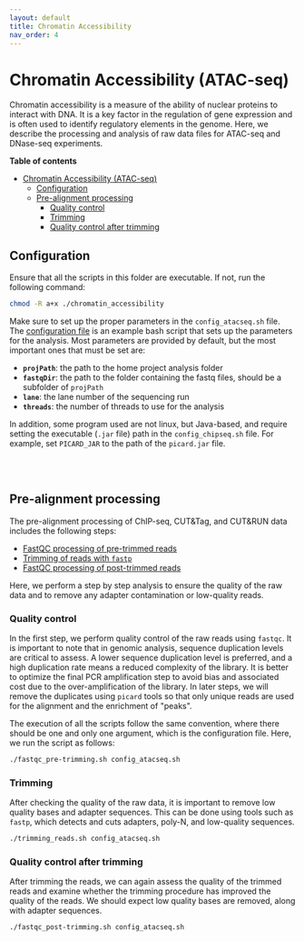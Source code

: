 ```yaml
---
layout: default
title: Chromatin Accessibility
nav_order: 4
---
```


# Chromatin Accessibility (ATAC-seq)

Chromatin accessibility is a measure of the ability of nuclear proteins to
interact with DNA. It is a key factor in the regulation of gene expression and
is often used to identify regulatory elements in the genome. Here, we describe
the processing and analysis of raw data files for ATAC-seq and DNase-seq
experiments.

**Table of contents**

- [Chromatin Accessibility (ATAC-seq)](#chromatin-accessibility-atac-seq)
  - [Configuration](#configuration)
  - [Pre-alignment processing](#pre-alignment-processing)
    - [Quality control](#quality-control)
    - [Trimming](#trimming)
    - [Quality control after trimming](#quality-control-after-trimming)

## Configuration

Ensure that all the scripts in this folder are executable. If not, run the
following command:

```bash
chmod -R a+x ./chromatin_accessibility
```

Make sure to set up the proper parameters in the `config_atacseq.sh` file. The
[configuration file](config_atacseq.sh) is an example bash script that sets up
the parameters for the analysis. Most parameters are provided by default, but
the most important ones that must be set are:

- **`projPath`**: the path to the home project analysis folder
- **`fastqDir`**: the path to the folder containing the fastq files, should be a subfolder of `projPath`
- **`lane`**: the lane number of the sequencing run
- **`threads`**: the number of threads to use for the analysis

In addition, some program used are not linux, but Java-based, and require
setting the executable (`.jar` file) path in the `config_chipseq.sh` file.
For example, set `PICARD_JAR` to the path of the `picard.jar` file.

<br><br/>

## Pre-alignment processing

The pre-alignment processing of ChIP-seq, CUT&Tag, and CUT&RUN data includes the
following steps:

- [FastQC processing of pre-trimmed reads](pre-alignment_processing/fastqc_pre-trimming.sh)
- [Trimming of reads with `fastp`](pre-alignment_processing/trimming_reads.sh)
- [FastQC processing of post-trimmed reads](pre-alignment_processing/fastqc_post-trimming.sh)

Here, we perform a step by step analysis to ensure the quality of the raw data
and to remove any adapter contamination or low-quality reads.

### Quality control

In the first step, we perform quality control of the raw reads using `fastqc`.
It is important to note that in genomic analysis, sequence duplication levels are
critical to assess. A lower sequence duplication level is preferred, and a high
duplication rate means a reduced complexity of the library. It is better to
optimize the final PCR amplification step to avoid bias and associated cost
due to the over-amplification of the library. In later steps, we will remove the
duplicates using `picard` tools so that only unique reads are used for the
alignment and the enrichment of "peaks".

The execution of all the scripts follow the same convention, where there should
be one and only one argument, which is the configuration file. Here, we run the
script as follows:

```bash
./fastqc_pre-trimming.sh config_atacseq.sh
```

### Trimming

After checking the quality of the raw data, it is important to remove low quality
bases and adapter sequences. This can be done using tools such as `fastp`, which
detects and cuts adapters, poly-N, and low-quality sequences.

```bash
./trimming_reads.sh config_atacseq.sh
```

### Quality control after trimming

After trimming the reads, we can again assess the quality of the trimmed reads
and examine whether the trimming procedure has improved the quality of the reads.
We should expect low quality bases are removed, along with adapter sequences.

```bash
./fastqc_post-trimming.sh config_atacseq.sh
```
